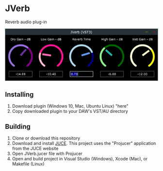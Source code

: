 # JVerb
Reverb audio plug-in

![JVerb Screenshot](jverbscreenshot.png?raw=true "JVerb Screenshot")

## Installing
1. Download plugin (Windows 10, Mac, Ubuntu Linux) "here"
2. Copy downloaded plugin to your DAW's VST/AU directory

## Building
1. Clone or download this repository
2. Download and install [JUCE](https://juce.com/). This project uses the "Projucer" application from the JUCE website
3. Open JVerb.jucer file with Projucer
4. Open and build project in Visual Studio (Windows), Xcode (Mac), or Makefile (Linux)
